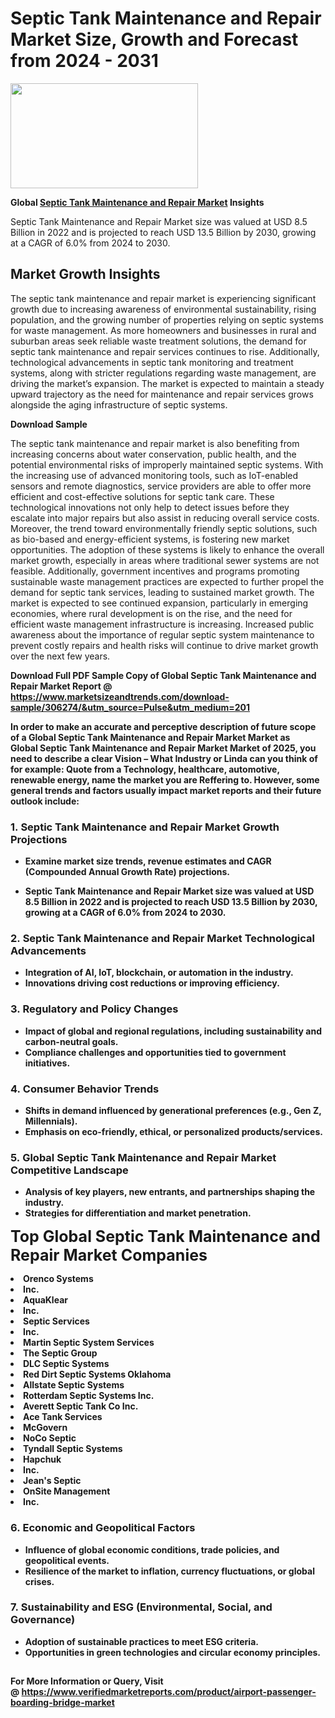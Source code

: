 <H1>Septic Tank Maintenance and Repair Market Size, Growth and Forecast from 2024 - 2031</H1><img class="aligncenter size-medium wp-image-584254" src="https://thirdeyenews.in/wp-content/uploads/2024/09/Global-Market-Research-300x168.jpeg" alt="" width="300" height="168" /><p><strong>Global&nbsp;<a href="https://www.marketsizeandtrends.com/download-sample/306274/&amp;utm_source=Pulse&amp;utm_medium=201">Septic Tank Maintenance and Repair Market</a> Insights</strong></p><p>Septic Tank Maintenance and Repair Market size was valued at USD 8.5 Billion in 2022 and is projected to reach USD 13.5 Billion by 2030, growing at a CAGR of 6.0% from 2024 to 2030.</p><p><h2>Market Growth Insights</h2> <p>The septic tank maintenance and repair market is experiencing significant growth due to increasing awareness of environmental sustainability, rising population, and the growing number of properties relying on septic systems for waste management. As more homeowners and businesses in rural and suburban areas seek reliable waste treatment solutions, the demand for septic tank maintenance and repair services continues to rise. Additionally, technological advancements in septic tank monitoring and treatment systems, along with stricter regulations regarding waste management, are driving the market’s expansion. The market is expected to maintain a steady upward trajectory as the need for maintenance and repair services grows alongside the aging infrastructure of septic systems.</p> <p><strong>Download Sample</strong></p> <p>The septic tank maintenance and repair market is also benefiting from increasing concerns about water conservation, public health, and the potential environmental risks of improperly maintained septic systems. With the increasing use of advanced monitoring tools, such as IoT-enabled sensors and remote diagnostics, service providers are able to offer more efficient and cost-effective solutions for septic tank care. These technological innovations not only help to detect issues before they escalate into major repairs but also assist in reducing overall service costs. Moreover, the trend toward environmentally friendly septic solutions, such as bio-based and energy-efficient systems, is fostering new market opportunities. The adoption of these systems is likely to enhance the overall market growth, especially in areas where traditional sewer systems are not feasible. Additionally, government incentives and programs promoting sustainable waste management practices are expected to further propel the demand for septic tank services, leading to sustained market growth. The market is expected to see continued expansion, particularly in emerging economies, where rural development is on the rise, and the need for efficient waste management infrastructure is increasing. Increased public awareness about the importance of regular septic system maintenance to prevent costly repairs and health risks will continue to drive market growth over the next few years.</p> <p><strong></p><p><span class=""><strong>Download Full PDF Sample Copy of Global Septic Tank Maintenance and Repair Market Report</strong> @ <a href="https://www.marketsizeandtrends.com/download-sample/306274/&amp;utm_source=Pulse&amp;utm_medium=201" target="_blank">https://www.marketsizeandtrends.com/download-sample/306274/&amp;utm_source=Pulse&amp;utm_medium=201</a></span></p><p>In order to make an accurate and perceptive description of future scope of a Global&nbsp;Septic Tank Maintenance and Repair Market Market as Global&nbsp;Septic Tank Maintenance and Repair Market Market of 2025, you need to describe a clear Vision &ndash; What Industry or Linda can you think of for example: Quote from a Technology, healthcare, automotive, renewable energy, name the market you are Reffering to. However, some general trends and factors usually impact market reports and their future outlook include:</p><h3>1.&nbsp;<strong>Septic Tank Maintenance and Repair Market Growth Projections</strong></h3><ul><li>Examine market size trends, revenue estimates and CAGR (Compounded Annual Growth Rate) projections.</li><li><p>Septic Tank Maintenance and Repair Market size was valued at USD 8.5 Billion in 2022 and is projected to reach USD 13.5 Billion by 2030, growing at a CAGR of 6.0% from 2024 to 2030.</p></li></ul><h3>2.&nbsp;<strong>Septic Tank Maintenance and Repair Market Technological Advancements</strong></h3><ul><li>Integration of AI, IoT, blockchain, or automation in the industry.</li><li>Innovations driving cost reductions or improving efficiency.</li></ul><h3>3.&nbsp;<strong>Regulatory and Policy Changes</strong></h3><ul><li>Impact of global and regional regulations, including sustainability and carbon-neutral goals.</li><li>Compliance challenges and opportunities tied to government initiatives.</li></ul><h3>4.&nbsp;<strong>Consumer Behavior Trends</strong></h3><ul><li>Shifts in demand influenced by generational preferences (e.g., Gen Z, Millennials).</li><li>Emphasis on eco-friendly, ethical, or personalized products/services.</li></ul><h3>5.&nbsp;<strong>Global Septic Tank Maintenance and Repair Market Competitive Landscape</strong></h3><ul><li>Analysis of key players, new entrants, and partnerships shaping the industry.</li><li>Strategies for differentiation and market penetration.</li></ul><p data-pm-slice="1 1 []"><span style="color: inherit; font-family: inherit; font-size: 25px;">Top Global Septic Tank Maintenance and Repair Market Companies</span></p><div class="" data-test-id=""><p><li>Orenco Systems</li><li> Inc.</li><li> AquaKlear</li><li> Inc.</li><li> Septic Services</li><li> Inc.</li><li> Martin Septic System Services</li><li> The Septic Group</li><li> DLC Septic Systems</li><li> Red Dirt Septic Systems Oklahoma</li><li> Allstate Septic Systems</li><li> Rotterdam Septic Systems Inc.</li><li> Averett Septic Tank Co Inc.</li><li> Ace Tank Services</li><li> McGovern</li><li> NoCo Septic</li><li> Tyndall Septic Systems</li><li> Hapchuk</li><li> Inc.</li><li> Jean's Septic</li><li> OnSite Management</li><li> Inc.</li></p></div><h3>6.&nbsp;<strong>Economic and Geopolitical Factors</strong></h3><ul><li>Influence of global economic conditions, trade policies, and geopolitical events.</li><li>Resilience of the market to inflation, currency fluctuations, or global crises.</li></ul><h3>7.&nbsp;<strong>Sustainability and ESG (Environmental, Social, and Governance)</strong></h3><ul><li>Adoption of sustainable practices to meet ESG criteria.</li><li>Opportunities in green technologies and circular economy principles.</li></ul><h2><strong style="font-size: 14px;">For More Information or Query, Visit @&nbsp;</strong><a style="background-color: #ffffff; font-size: 14px;" href="https://www.marketsizeandtrends.com/report/septic-tank-maintenance-and-repair-market/" target="_blank">https://www.verifiedmarketreports.com/product/airport-passenger-boarding-bridge-market</a></h2>
